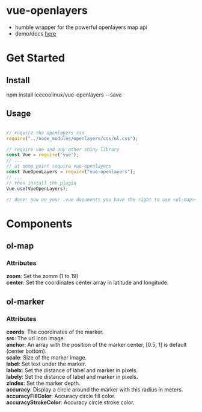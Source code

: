 # vue-openlayers

- humble wrapper for the powerful openlayers map api
- demo/docs [here](https://sombriks.github.io/vue-openlayers)

# Get Started

## Install

npm install icecoolinux/vue-openlayers --save

## Usage

```javascript

// require the openlayers css
require("../node_modules/openlayers/css/ol.css");

// require vue and any other shiny library
const Vue = require('vue');
// ...
// at some point require vue-openlayers
const VueOpenLayers = require("vue-openlayers");
// ...
// then install the plugin
Vue.use(VueOpenLayers);

// done! now on your .vue documents you have the right to use <ol-map></ol-map> and <ol-marker></olmarker>
```

# Components

## ol-map

### Attributes
**zoom**: Set the zomm (1 to 19)  
**center**: Set the coordinates center array in latitude and longitude.  

      
## ol-marker

### Attributes
**coords**: The coordinates of the marker.  
**src**: The url icon image.  
**anchor**: An array with the position of the marker center, [0.5, 1] is default (center bottom).  
**scale**: Size of the marker image.  
**label**: Set text under the marker.  
**labelx**: Set the distance of label and marker in pixels.  
**labely**: Set the distance of label and marker in pixels.  
**zIndex**: Set the marker depth.  
**accuracy**: Display a circle around the marker with this radius in meters.  
**accuracyFillColor**: Accuracy circle fill color.  
**accuracyStrokeColor**: Accuracy circle stroke color.  


